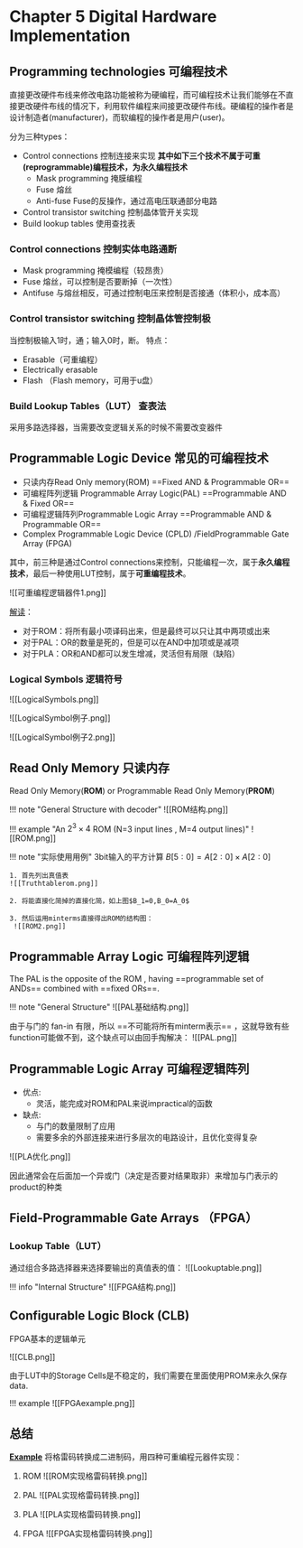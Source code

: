 # Chapter 5 Digital Hardware Implementation

## Programming technologies 可编程技术

直接更改硬件布线来修改电路功能被称为硬编程，而可编程技术让我们能够在不直接更改硬件布线的情况下，利用软件编程来间接更改硬件布线。硬编程的操作者是设计制造者(manufacturer)，而软编程的操作者是用户(user)。

分为三种types：

- Control connections 控制连接来实现 **其中如下三个技术不属于可重(reprogrammable)编程技术，为永久编程技术**
	- Mask programming 掩膜编程
	- Fuse 熔丝
	- Anti-fuse Fuse的反操作，通过高电压联通部分电路
- Control transistor switching 控制晶体管开关实现
- Build lookup tables 使用查找表

### Control connections 控制实体电路通断

- Mask programming 掩模编程（较昂贵）
- Fuse  熔丝，可以控制是否要断掉（一次性）
- Antifuse  与熔丝相反，可通过控制电压来控制是否接通（体积小，成本高）

### Control transistor switching 控制晶体管控制极

当控制极输入1时，通；输入0时，断。
特点：

- Erasable（可重编程）
- Electrically erasable 
- Flash （Flash memory，可用于u盘）

### Build Lookup Tables（LUT） 查表法

采用多路选择器，当需要改变逻辑关系的时候不需要改变器件

## Programmable Logic Device 常见的可编程技术

- 只读内存Read Only memory(ROM) ==Fixed AND & Programmable OR== 
- 可编程阵列逻辑 Programmable Array Logic(PAL) ==Programmable AND & Fixed OR==
- 可编程逻辑阵列Programmable Logic Array ==Programmable AND & Programmable OR==
- Complex Programmable Logic Device (CPLD) /FieldProgrammable Gate Array (FPGA)

其中，前三种是通过Control connections来控制，只能编程一次，属于**永久编程技术**，最后一种使用LUT控制，属于**可重编程技术**。

![[可重编程逻辑器件1.png]]

[解读](#)：

- 对于ROM：将所有最小项译码出来，但是最终可以只让其中两项或出来
- 对于PAL：OR的数量是死的，但是可以在AND中加项或是减项
- 对于PLA：OR和AND都可以发生增减，灵活但有局限（缺陷）

### Logical Symbols 逻辑符号
![[LogicalSymbols.png]]

![[LogicalSymbol例子.png]]

![[LogicalSymbol例子2.png]]

## Read Only Memory 只读内存

Read Only Memory(**ROM**) or Programmable Read Only Memory(**PROM**)

!!! note "General Structure with decoder"
	![[ROM结构.png]]


!!! example  "An $2^3\times 4$ ROM (N=3 input lines , M=4 output lines)" 
	![[ROM.png]]

!!! note "实际使用用例"
	3bit输入的平方计算 $B[5:0]=A[2:0]\times A[2:0]$
	
	1. 首先列出真值表
	![[Truthtablerom.png]]
	
	2. 将能直接化简掉的直接化简，如上图$B_1=0,B_0=A_0$
	
	3. 然后运用minterms直接得出ROM的结构图：
	 ![[ROM2.png]]


## Programmable Array Logic 可编程阵列逻辑

The PAL is the opposite of the ROM , having ==programmable set of ANDs== combined with ==fixed ORs==.

!!! note "General Structure"
	![[PAL基础结构.png]]


由于与门的 fan-in 有限，所以 ==不可能将所有minterm表示== ，这就导致有些function可能做不到，这个缺点可以由回手掏解决：
![[PAL.png]]

## Programmable Logic Array 可编程逻辑阵列

- 优点:
	- 灵活，能完成对ROM和PAL来说impractical的函数
- 缺点:
	- 与门的数量限制了应用
	- 需要多余的外部连接来进行多层次的电路设计，且优化变得复杂


![[PLA优化.png]]

因此通常会在后面加一个异或门（决定是否要对结果取非）来增加与门表示的product的种类

## Field-Programmable Gate Arrays （FPGA）
### Lookup Table（LUT）

通过组合多路选择器来选择要输出的真值表的值：
![[Lookuptable.png]]

!!! info "Internal Structure"
	![[FPGA结构.png]]

## Configurable Logic Block (CLB)

FPGA基本的逻辑单元

![[CLB.png]]

由于LUT中的Storage Cells是不稳定的，我们需要在里面使用PROM来永久保存data.

!!! example
	![[FPGAexample.png]]

## 总结

**[Example](#)** 将格雷码转换成二进制码，用四种可重编程元器件实现：
1. ROM
![[ROM实现格雷码转换.png]]

2. PAL
![[PAL实现格雷码转换.png]]

3. PLA
![[PLA实现格雷码转换.png]]

4. FPGA
![[FPGA实现格雷码转换.png]]

